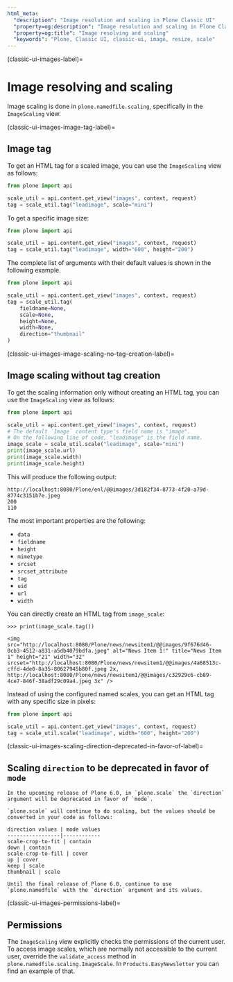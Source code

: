 ```yaml
---
html_meta:
  "description": "Image resolution and scaling in Plone Classic UI"
  "property=og:description": "Image resolution and scaling in Plone Classic UI"
  "property=og:title": "Image resolving and scaling"
  "keywords": "Plone, Classic UI, classic-ui, image, resize, scale"
---
```


(classic-ui-images-label)=

# Image resolving and scaling

Image scaling is done in `plone.namedfile.scaling`, specifically in the `ImageScaling` view.


(classic-ui-images-image-tag-label)=

## Image tag

To get an HTML tag for a scaled image, you can use the `ImageScaling` view as follows:

```python
from plone import api

scale_util = api.content.get_view("images", context, request)
tag = scale_util.tag("leadimage", scale="mini")
```

To get a specific image size:

```python
from plone import api

scale_util = api.content.get_view("images", context, request)
tag = scale_util.tag("leadimage", width="600", height="200")
```

The complete list of arguments with their default values is shown in the following example.

```python
from plone import api

scale_util = api.content.get_view("images", context, request)
tag = scale_util.tag(
    fieldname=None,
    scale=None,
    height=None,
    width=None,
    direction="thumbnail"
)
```


(classic-ui-images-image-scaling-no-tag-creation-label)=

## Image scaling without tag creation

To get the scaling information only without creating an HTML tag, you can use the `ImageScaling` view as follows:

```python
from plone import api

scale_util = api.content.get_view("images", context, request)
# The default `Image` content type's field name is "image".
# On the following line of code, "leadimage" is the field name.
image_scale = scale_util.scale("leadimage", scale="mini")
print(image_scale.url)
print(image_scale.width)
print(image_scale.height)
```

This will produce the following output:

```console
http://localhost:8080/Plone/enl/@@images/3d182f34-8773-4f20-a79d-8774c3151b7e.jpeg
200
110
```

The most important properties are the following:

-   `data`
-   `fieldname`
-   `height`
-   `mimetype`
-   `srcset`
-   `srcset_attribute`
-   `tag`
-   `uid`
-   `url`
-   `width`

You can directly create an HTML tag from `image_scale`:

```pycon
>>> print(image_scale.tag())

<img src="http://localhost:8080/Plone/news/newsitem1/@@images/9f676d46-0cb3-4512-a831-a5db4079bdfa.jpeg" alt="News Item 1!" title="News Item 1" height="21" width="32" srcset="http://localhost:8080/Plone/news/newsitem1/@@images/4a68513c-cffd-4de0-8a35-80627945b80f.jpeg 2x, http://localhost:8080/Plone/news/newsitem1/@@images/c32929c6-cb89-4ce7-846f-38adf29c09a4.jpeg 3x" />
```

Instead of using the configured named scales, you can get an HTML tag with any specific size in pixels:

```python
from plone import api

scale_util = api.content.get_view("images", context, request)
tag = scale_util.scale("leadimage", width="600", height="200")
```


(classic-ui-images-scaling-direction-deprecated-in-favor-of-label)=

## Scaling `direction` to be deprecated in favor of `mode`

```{attention}
In the upcoming release of Plone 6.0, in `plone.scale` the `direction` argument will be deprecated in favor of `mode`.

`plone.scale` will continue to do scaling, but the values should be converted in your code as follows:

direction values | mode values
-----------------|------------
scale-crop-to-fit | contain
down | contain
scale-crop-to-fill | cover
up | cover
keep | scale
thumbnail | scale

Until the final release of Plone 6.0, continue to use `plone.namedfile` with the `direction` argument and its values.
```


(classic-ui-images-permissions-label)=

## Permissions

The `ImageScaling` view explicitly checks the permissions of the current user.
To access image scales, which are normally not accessible to the current user, override the `validate_access` method in `plone.namedfile.scaling.ImageScale`.
In `Products.EasyNewsletter` you can find an example of that.

